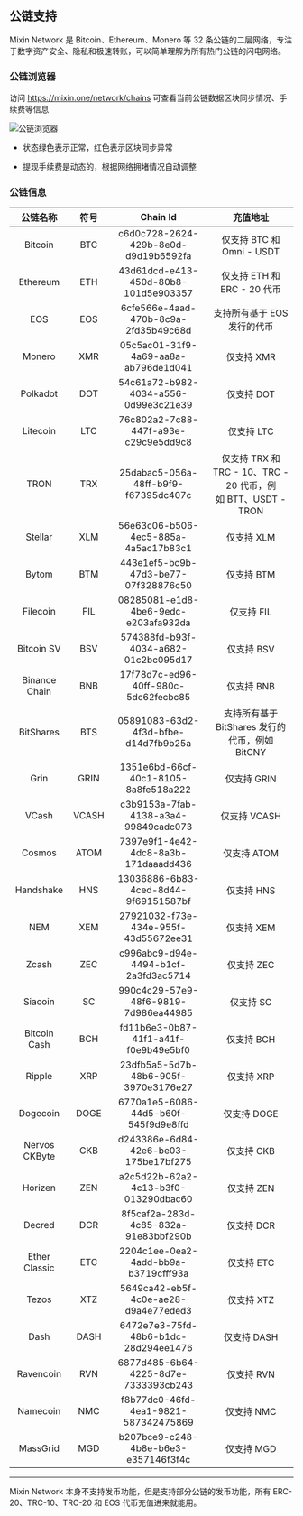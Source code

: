 ## 公链支持

Mixin Network 是 Bitcoin、Ethereum、Monero 等 32 条公链的二层网络，专注于数字资产安全、隐私和极速转账，可以简单理解为所有热门公链的闪电网络。

### 公链浏览器

访问 https://mixin.one/network/chains 可查看当前公链数据区块同步情况、手续费等信息

![公链浏览器](https://mixin-assets.zeromesh.net/mixin/attachments/1594295020-60035455dce2aea21e02d7f4a42ea1a2b230413083f28bc4608a7e10dc762823)

- 状态绿色表示正常，红色表示区块同步异常

- 提现手续费是动态的，根据网络拥堵情况自动调整

### 公链信息

| 公链名称          | 符号    | Chain Id                       | 充值地址                                              |
|:-------------:|:-----:|:------------------------------------:|:-------------------------------------------------:|
| Bitcoin       | BTC   | c6d0c728-2624-429b-8e0d-d9d19b6592fa | 仅支持 BTC 和 Omni - USDT                             |
| Ethereum      | ETH   | 43d61dcd-e413-450d-80b8-101d5e903357 | 仅支持 ETH 和 ERC - 20 代币                             |
| EOS           | EOS   | 6cfe566e-4aad-470b-8c9a-2fd35b49c68d | 支持所有基于 EOS 发行的代币                                  |
| Monero        | XMR   | 05c5ac01-31f9-4a69-aa8a-ab796de1d041 | 仅支持 XMR                                           |
| Polkadot        | DOT   | 54c61a72-b982-4034-a556-0d99e3c21e39 | 仅支持 DOT                                           |
| Litecoin      | LTC   | 76c802a2-7c88-447f-a93e-c29c9e5dd9c8 | 仅支持 LTC                                           |
| TRON          | TRX   | 25dabac5-056a-48ff-b9f9-f67395dc407c | 仅支持 TRX 和 TRC - 10、TRC - 20 代币，例如 BTT、USDT - TRON |
| Stellar       | XLM   | 56e63c06-b506-4ec5-885a-4a5ac17b83c1 | 仅支持 XLM                                           |
| Bytom         | BTM   | 443e1ef5-bc9b-47d3-be77-07f328876c50 | 仅支持 BTM                                           |
| Filecoin    | FIL   | 08285081-e1d8-4be6-9edc-e203afa932da | 仅支持 FIL                                           |
| Bitcoin SV    | BSV   | 574388fd-b93f-4034-a682-01c2bc095d17 | 仅支持 BSV                                           |
| Binance Chain | BNB   | 17f78d7c-ed96-40ff-980c-5dc62fecbc85 | 仅支持 BNB                                           |
| BitShares     | BTS   | 05891083-63d2-4f3d-bfbe-d14d7fb9b25a | 支持所有基于 BitShares 发行的代币，例如 BitCNY                        |
| Grin          | GRIN  | 1351e6bd-66cf-40c1-8105-8a8fe518a222 | 仅支持 GRIN                                          |
| VCash         | VCASH | c3b9153a-7fab-4138-a3a4-99849cadc073 | 仅支持 VCASH                                         |
| Cosmos        | ATOM  | 7397e9f1-4e42-4dc8-8a3b-171daaadd436 | 仅支持 ATOM                                          |
| Handshake     | HNS   | 13036886-6b83-4ced-8d44-9f69151587bf | 仅支持 HNS                                           |
| NEM           | XEM   | 27921032-f73e-434e-955f-43d55672ee31 | 仅支持 XEM                                           |
| Zcash         | ZEC   | c996abc9-d94e-4494-b1cf-2a3fd3ac5714 | 仅支持 ZEC                                           |
| Siacoin       | SC    | 990c4c29-57e9-48f6-9819-7d986ea44985 | 仅支持 SC                                            |
| Bitcoin Cash  | BCH   | fd11b6e3-0b87-41f1-a41f-f0e9b49e5bf0 | 仅支持 BCH                                           |
| Ripple        | XRP   | 23dfb5a5-5d7b-48b6-905f-3970e3176e27 | 仅支持 XRP                                           |
| Dogecoin      | DOGE  | 6770a1e5-6086-44d5-b60f-545f9d9e8ffd | 仅支持 DOGE                                          |
| Nervos CKByte | CKB   | d243386e-6d84-42e6-be03-175be17bf275 | 仅支持 CKB                                           |
| Horizen       | ZEN   | a2c5d22b-62a2-4c13-b3f0-013290dbac60 | 仅支持 ZEN                                           |
| Decred        | DCR   | 8f5caf2a-283d-4c85-832a-91e83bbf290b | 仅支持 DCR                                           |
| Ether Classic | ETC   | 2204c1ee-0ea2-4add-bb9a-b3719cfff93a | 仅支持 ETC                                           |
| Tezos     | XTZ   | 5649ca42-eb5f-4c0e-ae28-d9a4e77eded3 | 仅支持 XTZ                                           |
| Dash          | DASH  | 6472e7e3-75fd-48b6-b1dc-28d294ee1476 | 仅支持 DASH                                          |
| Ravencoin     | RVN   | 6877d485-6b64-4225-8d7e-7333393cb243 | 仅支持 RVN                                           |
| Namecoin      | NMC   | f8b77dc0-46fd-4ea1-9821-587342475869 | 仅支持 NMC                                           |
| MassGrid      | MGD   | b207bce9-c248-4b8e-b6e3-e357146f3f4c | 仅支持 MGD                                           |

---
Mixin Network 本身不支持发币功能，但是支持部分公链的发币功能，所有 ERC-20、TRC-10、TRC-20 和 EOS 代币充值进来就能用。
